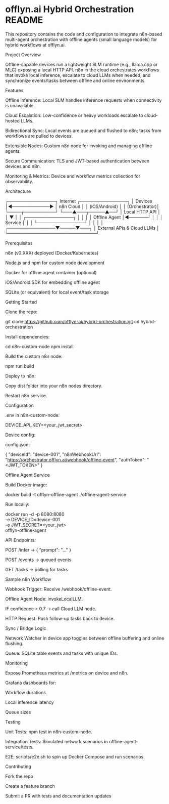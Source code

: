 # offlyn.ai Hybrid Orchestration README

This repository contains the code and configuration to integrate n8n-based multi-agent orchestration with offline agents (small language models) for hybrid workflows at offlyn.ai.

Project Overview

Offline-capable devices run a lightweight SLM runtime (e.g., llama.cpp or MLC) exposing a local HTTP API. n8n in the cloud orchestrates workflows that invoke local inference, escalate to cloud LLMs when needed, and synchronize events/tasks between offline and online environments.

Features

Offline Inference: Local SLM handles inference requests when connectivity is unavailable.

Cloud Escalation: Low-confidence or heavy workloads escalate to cloud-hosted LLMs.

Bidirectional Sync: Local events are queued and flushed to n8n; tasks from workflows are pulled to devices.

Extensible Nodes: Custom n8n node for invoking and managing offline agents.

Secure Communication: TLS and JWT-based authentication between devices and n8n.

Monitoring & Metrics: Device and workflow metrics collection for observability.

Architecture

┌───────────────┐    Internet    ┌───────────────┐
│  Devices      │◀────────────▶ │    n8n Cloud   │
│ (iOS/Android) │               │  (Orchestrator)│
└────┬──────────┘               └───▲───┬─────▲──┘
     │ Local HTTP API                  │     │
     ▼                                 │     │
┌───────────────┐       │              │     │
│ Offline Agent │◀──────┘              │     │
│   Service     │                      │     │
└───────────────┘                      │     │
                                        │     │
                        ┌───────────────▼─────▼───┐
                        │ External APIs & Cloud LLMs │
                        └────────────────────────────┘

Prerequisites

n8n (v0.XXX) deployed (Docker/Kubernetes)

Node.js and npm for custom node development

Docker for offline agent container (optional)

iOS/Android SDK for embedding offline agent

SQLite (or equivalent) for local event/task storage

Getting Started

Clone the repo:

git clone https://github.com/offlyn-ai/hybrid-orchestration.git
cd hybrid-orchestration

Install dependencies:

cd n8n-custom-node
npm install

Build the custom n8n node:

npm run build

Deploy to n8n:

Copy dist folder into your n8n nodes directory.

Restart n8n service.

Configuration

.env in n8n-custom-node:

DEVICE_API_KEY=<your_jwt_secret>

Device config:

config.json:

{
  "deviceId": "device-001",
  "n8nWebhookUrl": "https://orchestrator.offlyn.ai/webhook/offline-event",
  "authToken": "<JWT_TOKEN>"
}

Offline Agent Service

Build Docker image:

docker build -t offlyn-offline-agent ./offline-agent-service

Run locally:

docker run -d -p 8080:8080 \
  -e DEVICE_ID=device-001 \
  -e JWT_SECRET=<your_jwt> \
  offlyn-offline-agent

API Endpoints:

POST /infer → { "prompt": "..." }

POST /events → queued events

GET  /tasks → polling for tasks

Sample n8n Workflow

Webhook Trigger: Receive /webhook/offline-event.

Offline Agent Node: invokeLocalLLM.

IF confidence < 0.7 → call Cloud LLM node.

HTTP Request: Push follow-up tasks back to device.

Sync / Bridge Logic

Network Watcher in device app toggles between offline buffering and online flushing.

Queue: SQLite table events and tasks with unique IDs.

Monitoring

Expose Prometheus metrics at /metrics on device and n8n.

Grafana dashboards for:

Workflow durations

Local inference latency

Queue sizes

Testing

Unit Tests: npm test in n8n-custom-node.

Integration Tests: Simulated network scenarios in offline-agent-service/tests.

E2E: scripts/e2e.sh to spin up Docker Compose and run scenarios.

Contributing

Fork the repo

Create a feature branch

Submit a PR with tests and documentation updates
